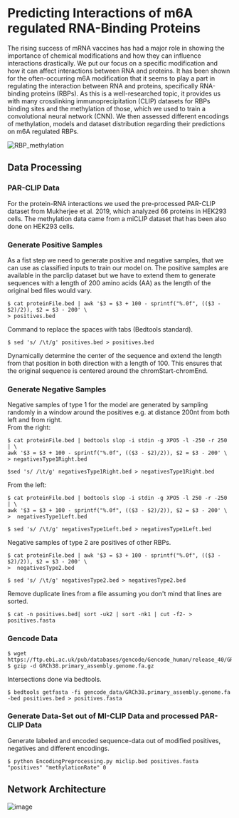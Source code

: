 # Predicting Interactions of m6A regulated RNA-Binding Proteins

The rising success of mRNA vaccines has had a major role in showing the importance of chemical
modifications and how they can influence interactions drastically. We put our focus on a specific
modification and how it can affect interactions between RNA and proteins. It has been shown for the
often-occurring m6A modification that it seems to play a part in regulating the interaction between
RNA and proteins, specifically RNA-binding proteins (RBPs). As this is a well-researched topic, it
provides us with many crosslinking immunoprecipitation (CLIP) datasets for RBPs binding sites and the
methylation of those, which we used to train a convolutional neural network (CNN). We then assessed
different encodings of methylation, models and dataset distribution regarding their predictions on m6A
regulated RBPs.

![RBP_methylation](https://user-images.githubusercontent.com/41921050/182041627-81cfbd84-915a-4922-bf8d-f140cdb0ef19.png)

## Data Processing
### PAR-CLIP Data
For the protein-RNA interactions we used the pre-processed PAR-CLIP dataset from Mukherjee et al. 2019, which analyzed 66 proteins in HEK293 cells. The methylation data came from a miCLIP dataset that has been also done on HEK293 cells.

### Generate Positive Samples
As a fist step we need to generate positive and negative samples, that we can use as classified inputs to train our model on.
The positive samples are available in the parclip dataset but we have to extend them to generate sequences with a length of 200 amino acids (AA) as the length of the original bed files would vary.
```
$ cat proteinFile.bed | awk '$3 = $3 + 100 - sprintf("%.0f", (($3 - $2)/2)), $2 = $3 - 200' \
> positives.bed
```
Command to replace the spaces with tabs (Bedtools standard).
```
$ sed 's/ /\t/g' positives.bed > positives.bed
```
Dynamically determine the center of the sequence and extend the length from that position in both direction with a length of 100.
This ensures that the original sequence is centered around the chromStart-chromEnd.

### Generate Negative Samples
Negative samples of type 1 for the model are generated by sampling randomly in a window around the positives e.g. at distance 200nt from both left and from right.</br>
From the right:
```
$ cat proteinFile.bed | bedtools slop -i stdin -g XPO5 -l -250 -r 250 | \
awk '$3 = $3 + 100 - sprintf("%.0f", (($3 - $2)/2)), $2 = $3 - 200' \
> negativesType1Right.bed
```
```
$sed 's/ /\t/g' negativesType1Right.bed > negativesType1Right.bed
```
From the left:
```
$ cat proteinFile.bed | bedtools slop -i stdin -g XPO5 -l 250 -r -250 | \
awk '$3 = $3 + 100 - sprintf("%.0f", (($3 - $2)/2)), $2 = $3 - 200' \
>  negativesType1Left.bed
```
```
$ sed 's/ /\t/g' negativesType1Left.bed > negativesType1Left.bed
```
Negative samples of type 2 are positives of other RBPs.
```
$ cat proteinFile.bed | awk '$3 = $3 + 100 - sprintf("%.0f", (($3 - $2)/2)), $2 = $3 - 200' \
>  negativesType2.bed
```
```
$ sed 's/ /\t/g' negativesType2.bed > negativesType2.bed
```
Remove duplicate lines from a file assuming you don't mind that lines are sorted.
```
$ cat -n positives.bed| sort -uk2 | sort -nk1 | cut -f2- > positives.fasta
```
### Gencode Data
```
$ wget https://ftp.ebi.ac.uk/pub/databases/gencode/Gencode_human/release_40/GRCh38.primary_assembly.genome.fa.gz
$ gzip -d GRCh38.primary_assembly.genome.fa.gz
```
Intersections done via bedtools.
```
$ bedtools getfasta -fi gencode_data/GRCh38.primary_assembly.genome.fa -bed positives.bed > positives.fasta
```
### Generate Data-Set out of MI-CLIP Data and processed PAR-CLIP Data
Generate labeled and encoded sequence-data out of modified positives, negatives and different encodings.
```
$ python EncodingPreprocessing.py miclip.bed positives.fasta "positives" "methylationRate" 0
```

## Network Architecture
![image](https://user-images.githubusercontent.com/41921050/182041673-99f8467b-1ff8-4a57-8113-4ba017c1cfdf.png)


